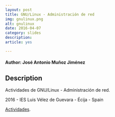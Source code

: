 ```yaml
---
layout: post
title: GNU/Linux - Administración de red
img: gnulinux.png
alt: gnulinux
date: 2016-04-07
category: slides
description: 
article: yes

---
```


#### Author: José Antonio Muñoz Jiménez


## Description

Actividades de GNU/Linux - Administración de red.

2016 - IES Luis Vélez de Guevara - Écija - Spain

[Actividades](http://jamj2000.github.io/gnulinux/2/actividades). 
    

